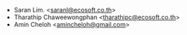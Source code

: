 - Saran Lim. \<<saranl@ecosoft.co.th>\>
- Tharathip Chaweewongphan \<<tharathipc@ecosoft.co.th>\>
- Amin Cheloh \<<amincheloh@gmail.com>\>
